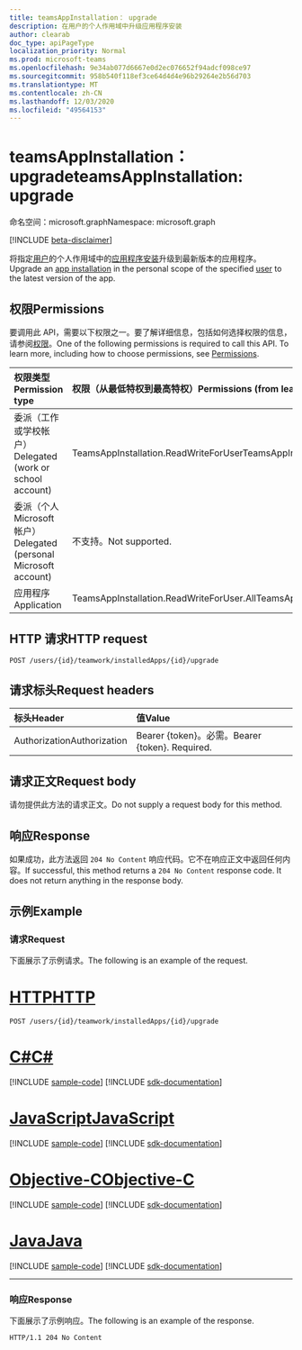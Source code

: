 ```yaml
---
title: teamsAppInstallation： upgrade
description: 在用户的个人作用域中升级应用程序安装
author: clearab
doc_type: apiPageType
localization_priority: Normal
ms.prod: microsoft-teams
ms.openlocfilehash: 9e34ab077d6667e0d2ec076652f94adcf098ce97
ms.sourcegitcommit: 958b540f118ef3ce64d4d4e96b29264e2b56d703
ms.translationtype: MT
ms.contentlocale: zh-CN
ms.lasthandoff: 12/03/2020
ms.locfileid: "49564153"
---
```

# <a name="teamsappinstallation-upgrade"></a><span data-ttu-id="66bb9-103">teamsAppInstallation： upgrade</span><span class="sxs-lookup"><span data-stu-id="66bb9-103">teamsAppInstallation: upgrade</span></span>

<span data-ttu-id="66bb9-104">命名空间：microsoft.graph</span><span class="sxs-lookup"><span data-stu-id="66bb9-104">Namespace: microsoft.graph</span></span>

[!INCLUDE [beta-disclaimer](../../includes/beta-disclaimer.md)]

<span data-ttu-id="66bb9-105">将指定[用户](../resources/user.md)的个人作用域中的[应用程序安装](../resources/teamsappinstallation.md)升级到最新版本的应用程序。</span><span class="sxs-lookup"><span data-stu-id="66bb9-105">Upgrade an [app installation](../resources/teamsappinstallation.md) in the personal scope of the specified [user](../resources/user.md) to the latest version of the app.</span></span>

## <a name="permissions"></a><span data-ttu-id="66bb9-106">权限</span><span class="sxs-lookup"><span data-stu-id="66bb9-106">Permissions</span></span>

<span data-ttu-id="66bb9-p101">要调用此 API，需要以下权限之一。要了解详细信息，包括如何选择权限的信息，请参阅[权限](/graph/permissions-reference)。</span><span class="sxs-lookup"><span data-stu-id="66bb9-p101">One of the following permissions is required to call this API. To learn more, including how to choose permissions, see [Permissions](/graph/permissions-reference).</span></span>

|<span data-ttu-id="66bb9-109">权限类型</span><span class="sxs-lookup"><span data-stu-id="66bb9-109">Permission type</span></span>      | <span data-ttu-id="66bb9-110">权限（从最低特权到最高特权）</span><span class="sxs-lookup"><span data-stu-id="66bb9-110">Permissions (from least to most privileged)</span></span>              |
|:--------------------|:---------------------------------------------------------|
|<span data-ttu-id="66bb9-111">委派（工作或学校帐户）</span><span class="sxs-lookup"><span data-stu-id="66bb9-111">Delegated (work or school account)</span></span> | <span data-ttu-id="66bb9-112">TeamsAppInstallation.ReadWriteForUser</span><span class="sxs-lookup"><span data-stu-id="66bb9-112">TeamsAppInstallation.ReadWriteForUser</span></span> |
|<span data-ttu-id="66bb9-113">委派（个人 Microsoft 帐户）</span><span class="sxs-lookup"><span data-stu-id="66bb9-113">Delegated (personal Microsoft account)</span></span> | <span data-ttu-id="66bb9-114">不支持。</span><span class="sxs-lookup"><span data-stu-id="66bb9-114">Not supported.</span></span>    |
|<span data-ttu-id="66bb9-115">应用程序</span><span class="sxs-lookup"><span data-stu-id="66bb9-115">Application</span></span> | <span data-ttu-id="66bb9-116">TeamsAppInstallation.ReadWriteForUser.All</span><span class="sxs-lookup"><span data-stu-id="66bb9-116">TeamsAppInstallation.ReadWriteForUser.All</span></span> |

## <a name="http-request"></a><span data-ttu-id="66bb9-117">HTTP 请求</span><span class="sxs-lookup"><span data-stu-id="66bb9-117">HTTP request</span></span>
<!-- { "blockType": "ignored" } -->
```http
POST /users/{id}/teamwork/installedApps/{id}/upgrade
```

## <a name="request-headers"></a><span data-ttu-id="66bb9-118">请求标头</span><span class="sxs-lookup"><span data-stu-id="66bb9-118">Request headers</span></span>

| <span data-ttu-id="66bb9-119">标头</span><span class="sxs-lookup"><span data-stu-id="66bb9-119">Header</span></span>       | <span data-ttu-id="66bb9-120">值</span><span class="sxs-lookup"><span data-stu-id="66bb9-120">Value</span></span> |
|:---------------|:--------|
| <span data-ttu-id="66bb9-121">Authorization</span><span class="sxs-lookup"><span data-stu-id="66bb9-121">Authorization</span></span>  | <span data-ttu-id="66bb9-p102">Bearer {token}。必需。</span><span class="sxs-lookup"><span data-stu-id="66bb9-p102">Bearer {token}. Required.</span></span>  |

## <a name="request-body"></a><span data-ttu-id="66bb9-124">请求正文</span><span class="sxs-lookup"><span data-stu-id="66bb9-124">Request body</span></span>

<span data-ttu-id="66bb9-125">请勿提供此方法的请求正文。</span><span class="sxs-lookup"><span data-stu-id="66bb9-125">Do not supply a request body for this method.</span></span>

## <a name="response"></a><span data-ttu-id="66bb9-126">响应</span><span class="sxs-lookup"><span data-stu-id="66bb9-126">Response</span></span>

<span data-ttu-id="66bb9-p103">如果成功，此方法返回 `204 No Content` 响应代码。它不在响应正文中返回任何内容。</span><span class="sxs-lookup"><span data-stu-id="66bb9-p103">If successful, this method returns a `204 No Content` response code. It does not return anything in the response body.</span></span>

## <a name="example"></a><span data-ttu-id="66bb9-129">示例</span><span class="sxs-lookup"><span data-stu-id="66bb9-129">Example</span></span>

### <a name="request"></a><span data-ttu-id="66bb9-130">请求</span><span class="sxs-lookup"><span data-stu-id="66bb9-130">Request</span></span>

<span data-ttu-id="66bb9-131">下面展示了示例请求。</span><span class="sxs-lookup"><span data-stu-id="66bb9-131">The following is an example of the request.</span></span>


# <a name="http"></a>[<span data-ttu-id="66bb9-132">HTTP</span><span class="sxs-lookup"><span data-stu-id="66bb9-132">HTTP</span></span>](#tab/http)
<!-- {
  "blockType": "request",
  "name": "user_upgrade_teamsApp"
}-->
```http
POST /users/{id}/teamwork/installedApps/{id}/upgrade
```
# <a name="c"></a>[<span data-ttu-id="66bb9-133">C#</span><span class="sxs-lookup"><span data-stu-id="66bb9-133">C#</span></span>](#tab/csharp)
[!INCLUDE [sample-code](../includes/snippets/csharp/user-upgrade-teamsapp-csharp-snippets.md)]
[!INCLUDE [sdk-documentation](../includes/snippets/snippets-sdk-documentation-link.md)]

# <a name="javascript"></a>[<span data-ttu-id="66bb9-134">JavaScript</span><span class="sxs-lookup"><span data-stu-id="66bb9-134">JavaScript</span></span>](#tab/javascript)
[!INCLUDE [sample-code](../includes/snippets/javascript/user-upgrade-teamsapp-javascript-snippets.md)]
[!INCLUDE [sdk-documentation](../includes/snippets/snippets-sdk-documentation-link.md)]

# <a name="objective-c"></a>[<span data-ttu-id="66bb9-135">Objective-C</span><span class="sxs-lookup"><span data-stu-id="66bb9-135">Objective-C</span></span>](#tab/objc)
[!INCLUDE [sample-code](../includes/snippets/objc/user-upgrade-teamsapp-objc-snippets.md)]
[!INCLUDE [sdk-documentation](../includes/snippets/snippets-sdk-documentation-link.md)]

# <a name="java"></a>[<span data-ttu-id="66bb9-136">Java</span><span class="sxs-lookup"><span data-stu-id="66bb9-136">Java</span></span>](#tab/java)
[!INCLUDE [sample-code](../includes/snippets/java/user-upgrade-teamsapp-java-snippets.md)]
[!INCLUDE [sdk-documentation](../includes/snippets/snippets-sdk-documentation-link.md)]

---


### <a name="response"></a><span data-ttu-id="66bb9-137">响应</span><span class="sxs-lookup"><span data-stu-id="66bb9-137">Response</span></span>

<span data-ttu-id="66bb9-138">下面展示了示例响应。</span><span class="sxs-lookup"><span data-stu-id="66bb9-138">The following is an example of the response.</span></span>

<!-- {
  "blockType": "response",
  "name": "user_upgrade_teamsApp",
  "truncated": true
} -->
```http
HTTP/1.1 204 No Content
```

<!-- uuid: 8fcb5dbc-d5aa-4681-8e31-b001d5168d79
2015-10-25 14:57:30 UTC -->
<!--
{
  "type": "#page.annotation",
  "description": "Upgrade teamsApp for user",
  "keywords": "",
  "section": "documentation",
  "tocPath": "",
  "suppressions": []
}
-->


